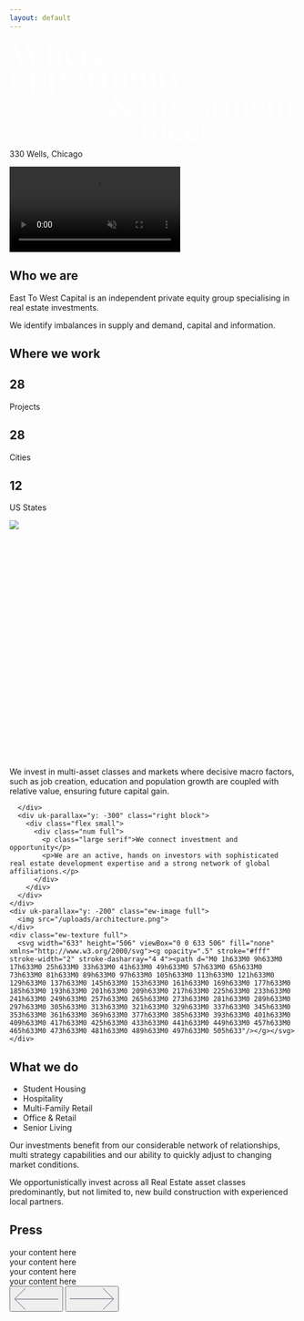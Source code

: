 ```yaml
---
layout: default
---
```


<div class="ew-home-top">
  <div class="ew-home-text">
    <div class="wrapper">
      <svg width="1190" height="423" viewBox="0 0 1190 423" fill="none" xmlns="http://www.w3.org/2000/svg"><path d="M34.656 32.76c-1.52-5.016-2.432-8.512-2.432-10.64 0-5.776 3.496-8.208 10.184-8.664V12.24H0v1.216c8.664.912 13.072 5.32 17.48 18.392l25.84 77.216h1.216l7.448-18.544-17.328-57.76zm51.68 0c-1.52-5.016-2.432-8.512-2.432-10.64 0-5.776 3.496-8.208 10.184-8.664V12.24H51.68v1.216c8.664.912 13.072 5.32 17.48 18.392L95 109.064h1.216l7.448-18.544-17.328-57.76zm25.384-20.52v1.216c5.928.456 11.856 2.432 11.856 9.272 0 4.256-1.824 13.832-2.888 17.176l1.216.608c3.648-8.816 7.296-15.048 11.704-19.304 4.408-4.256 9.576-6.536 16.112-7.752V12.24h-38z" fill="#fff"/><path d="M199.454 92.8c0 9.88-1.976 12.92-10.032 13.984V108h32.984v-1.216c-8.512-1.064-9.88-3.8-9.88-13.984V62.248c0-11.552-5.168-19.304-17.328-19.304-7.144 0-15.656 4.712-20.672 10.64v.304c3.648-1.368 8.056-2.432 12.464-2.432 9.576 0 12.464 5.168 12.464 13.528V92.8zm-29.488-70.376c0-6.08.304-15.048.456-21.28l-.304-.152-21.28 7.6v.912c1.368.608 2.736 1.52 3.952 2.584 1.672 1.368 4.104 3.496 4.104 8.664V92.8c0 10.184-1.368 12.92-9.88 13.984V108h32.984v-1.216c-8.056-1.064-10.032-4.104-10.032-13.984V22.424zM255.894 43.248c-13.072 1.52-26.6 14.896-26.6 33.44 0 17.632 11.096 32.528 30.096 32.528 16.112 0 25.08-12.616 27.664-19.304l-.76-.608c-3.496 4.864-9.88 9.728-21.128 9.728-14.896 0-22.952-13.224-22.952-28.728 0-13.528 5.168-24.32 13.68-25.84v-1.216zm28.576 22.8c0-11.704-10.184-22.648-24.016-23.104v1.216c7.448.608 10.032 9.424 10.64 19l-23.256 1.824v1.064h36.632zM334.611 60.88c4.408 0 7.904-2.888 7.904-8.36 0-5.776-3.04-9.576-9.88-9.576-6.08 0-12.008 5.928-13.984 12.312v.608c2.888-5.472 6.688-7.144 9.12-7.144.456 0 1.064.152 1.216.304-.76.76-1.52 3.04-1.52 5.016 0 4.104 3.04 6.84 7.144 6.84zm-19.912-17.936l-.304-.152-20.824 7.752v.912c1.368.608 2.736 1.52 3.952 2.584 1.672 1.368 4.104 3.496 4.104 8.664V92.8c0 10.184-1.368 12.92-9.88 13.984V108h34.504v-1.216c-7.752-.912-11.552-3.344-11.552-13.984V42.944zM373.902 43.248c-13.072 1.52-26.6 14.896-26.6 33.44 0 17.632 11.096 32.528 30.096 32.528 16.112 0 25.08-12.616 27.664-19.304l-.76-.608c-3.496 4.864-9.88 9.728-21.128 9.728-14.896 0-22.952-13.224-22.952-28.728 0-13.528 5.168-24.32 13.68-25.84v-1.216zm28.576 22.8c0-11.704-10.184-22.648-24.016-23.104v1.216c7.448.608 10.032 9.424 10.64 19l-23.256 1.824v1.064h36.632zM18.088 168.08c0-11.248 2.28-20.216 5.624-25.08 2.584-3.648 6.08-6.232 9.88-6.688v-1.216C20.976 136.464 3.8 147.864 3.8 168.384c0 20.368 15.352 32.528 33.288 32.832V200c-2.128-.152-4.408-1.064-6.688-2.28-8.056-4.256-12.312-13.832-12.312-29.64zm39.824 0c0 11.248-2.28 19.76-5.624 24.624-2.584 3.8-6.688 6.688-9.88 7.144v1.216c12.92-1.824 29.792-12.616 29.792-33.136 0-20.368-15.352-32.68-33.288-32.984v1.216c2.28.152 4.408.608 6.688 1.824 8.056 4.256 12.312 14.288 12.312 30.096zM126.92 198.784c15.504-6.232 25.232-17.024 25.232-34.808 0-13.832-5.776-29.032-26.448-29.032-6.84 0-17.176 4.408-21.584 10.184v.304c3.344-1.824 8.056-2.584 12.312-2.584 15.2 0 22.344 11.552 22.344 25.688 0 12.16-5.016 24.472-11.856 29.032v1.216zm-6.08 1.672v-1.216c-4.712-.152-10.488-.76-14.288-4.408-4.56-4.408-5.32-11.248-5.32-17.632v-42.256l-.304-.152-20.824 7.752v.912c1.368.608 2.736 1.52 3.952 2.584 1.672 1.368 4.104 3.496 4.104 8.664v65.664c0 10.184-1.368 12.92-9.88 13.984v1.216h34.048v-1.216c-8.056-1.064-11.096-4.104-11.096-13.984v-21.28c3.04 1.216 8.968 2.128 11.704 2.128 3.344 0 6.232-.304 7.904-.76zM207.521 198.784c15.504-6.232 25.232-17.024 25.232-34.808 0-13.832-5.776-29.032-26.448-29.032-6.84 0-17.176 4.408-21.584 10.184v.304c3.344-1.824 8.056-2.584 12.312-2.584 15.2 0 22.344 11.552 22.344 25.688 0 12.16-5.016 24.472-11.856 29.032v1.216zm-6.08 1.672v-1.216c-4.712-.152-10.488-.76-14.288-4.408-4.56-4.408-5.32-11.248-5.32-17.632v-42.256l-.304-.152-20.824 7.752v.912c1.368.608 2.736 1.52 3.952 2.584 1.672 1.368 4.104 3.496 4.104 8.664v65.664c0 10.184-1.368 12.92-9.88 13.984v1.216h34.048v-1.216c-8.056-1.064-11.096-4.104-11.096-13.984v-21.28c3.04 1.216 8.968 2.128 11.704 2.128 3.344 0 6.232-.304 7.904-.76zM257.518 168.08c0-11.248 2.28-20.216 5.624-25.08 2.584-3.648 6.08-6.232 9.88-6.688v-1.216c-12.616 1.368-29.793 12.768-29.793 33.288 0 20.368 15.353 32.528 33.289 32.832V200c-2.128-.152-4.409-1.064-6.689-2.28-8.056-4.256-12.311-13.832-12.311-29.64zm39.823 0c0 11.248-2.279 19.76-5.624 24.624-2.583 3.8-6.688 6.688-9.88 7.144v1.216c12.92-1.824 29.793-12.616 29.793-33.136 0-20.368-15.353-32.68-33.289-32.984v1.216c2.28.152 4.409.608 6.689 1.824 8.056 4.256 12.311 14.288 12.311 30.096zM361.182 152.88c4.408 0 7.904-2.888 7.904-8.36 0-5.776-3.04-9.576-9.88-9.576-6.08 0-12.009 5.928-13.985 12.312v.608c2.888-5.472 6.688-7.144 9.12-7.144.456 0 1.064.152 1.216.304-.76.76-1.519 3.04-1.519 5.016 0 4.104 3.04 6.84 7.144 6.84zm-19.912-17.936l-.304-.152-20.824 7.752v.912c1.368.608 2.736 1.52 3.952 2.584 1.672 1.368 4.104 3.496 4.104 8.664V184.8c0 10.184-1.368 12.92-9.88 13.984V200h34.504v-1.216c-7.752-.912-11.552-3.344-11.552-13.984v-49.856zM398.407 201.216c9.728 0 18.544-5.168 20.976-8.816v-.608c-2.28.608-6.688 1.368-11.248 1.368-8.968 0-11.704-5.016-11.704-12.92v-38h20.064l1.672-5.776h-21.736v-15.808l-1.368-.456-20.064 20.52v1.52h8.36v42.864c0 10.336 3.496 16.112 15.048 16.112zM429.824 181.152c0 12.008 4.864 19.76 17.784 19.76 9.12 0 15.656-4.864 19.608-11.096v-.608c-3.496 2.128-6.536 3.192-11.704 3.192-9.728 0-12.616-3.952-12.616-15.352v-41.344l-.304-.152-22.648 2.28v1.216c9.424 1.216 9.88 3.648 9.88 13.832v28.272zm54.416-45.448l-.304-.152-23.712 2.28v1.216c9.424 1.216 10.944 3.648 10.944 13.832v47.88l.456.152 23.256-3.952v-1.064c-1.824-.304-3.648-.608-5.928-1.216-3.04-.76-4.712-1.824-4.712-8.512v-50.464zM551.258 184.8c0 9.88-1.976 12.92-10.032 13.984V200h32.984v-1.216c-8.512-1.064-9.88-3.8-9.88-13.984v-30.856c0-11.552-5.168-19-17.328-19-7.144 0-15.656 4.712-20.672 10.64v.304c3.648-1.368 8.056-2.432 12.464-2.432 9.576 0 12.464 4.864 12.464 13.224v28.12zm-29.488-49.856l-.304-.152-20.824 7.752v.912c1.368.608 2.736 1.52 3.952 2.584 1.672 1.368 4.104 3.496 4.104 8.664V184.8c0 10.184-1.368 12.92-9.88 13.984V200h32.984v-1.216c-8.056-1.064-10.032-4.104-10.032-13.984v-49.856zM589.299 184.8c0 10.184-1.368 12.92-9.88 13.984V200h33.44v-1.216c-8.056-1.064-10.488-4.104-10.488-13.984v-28.576c0-6.08.304-15.048.456-21.28l-.304-.152-21.888 7.752v.912c1.368.608 3.344 1.824 4.56 2.888 1.672 1.368 4.104 3.952 4.104 9.12V184.8zm-1.976-74.024c0 4.408 3.8 8.208 8.208 8.208 4.56 0 8.208-3.8 8.208-8.208s-3.648-8.36-8.208-8.36c-4.408 0-8.208 3.952-8.208 8.36zM640.806 201.216c9.728 0 18.544-5.168 20.976-8.816v-.608c-2.28.608-6.688 1.368-11.248 1.368-8.968 0-11.704-5.016-11.704-12.92v-38h20.064l1.672-5.776H638.83v-15.808l-1.368-.456-20.064 20.52v1.52h8.36v42.864c0 10.336 3.496 16.112 15.048 16.112z" fill="#fff"/><path d="M687.404 222.8l-1.064-.456c-1.064 1.824-4.712 5.928-6.84 6.992-1.064-3.8-2.584-7.904-8.664-7.904-3.192 0-7.144 2.28-7.144 7.6 0 4.864 4.256 7.6 8.056 7.6 6.232 0 12.16-4.56 15.656-13.832zm14.44-86.336v1.216c6.536.608 9.88 3.04 9.88 8.208 0 3.344-1.824 9.272-2.28 10.336l1.216.456c4.56-10.64 11.4-17.784 20.216-19v-1.216h-29.032zm-42.408 0v1.216c6.992.912 9.272 4.104 12.616 12.008l21.28 50.92h.912l5.776-16.112-13.072-32.68c-.912-2.28-2.28-5.928-2.28-8.208 0-3.344 2.584-5.32 7.904-5.928v-1.216h-33.136zM552.768 301.8c0 10.184-1.368 12.92-9.88 13.984V317h33.44v-1.216c-8.056-1.064-10.488-4.104-10.488-13.984v-28.576c0-6.08.304-15.048.456-21.28l-.304-.152-21.888 7.752v.912c1.368.608 3.344 1.824 4.56 2.888 1.672 1.368 4.104 3.952 4.104 9.12V301.8zm-1.976-74.024c0 4.408 3.8 8.208 8.208 8.208 4.56 0 8.208-3.8 8.208-8.208s-3.648-8.36-8.208-8.36c-4.408 0-8.208 3.952-8.208 8.36zM634.219 301.8c0 9.88-1.976 12.92-10.032 13.984V317h32.984v-1.216c-8.512-1.064-9.88-3.8-9.88-13.984v-30.856c0-11.552-5.168-19-17.328-19-7.144 0-15.656 4.712-20.672 10.64v.304c3.648-1.368 8.056-2.432 12.464-2.432 9.576 0 12.464 4.864 12.464 13.224v28.12zm-29.488-49.856l-.304-.152-20.824 7.752v.912c1.368.608 2.736 1.52 3.952 2.584 1.672 1.368 4.104 3.496 4.104 8.664V301.8c0 10.184-1.368 12.92-9.88 13.984V317h32.984v-1.216c-8.056-1.064-10.032-4.104-10.032-13.984v-49.856zM695.305 253.616v1.216c6.536.608 9.576 1.976 9.576 8.512 0 3.344-1.824 8.208-2.28 9.272l1.216.456c4.408-9.728 11.096-17.784 19.152-18.24v-1.216h-27.664zm-42.712 0v1.216c6.992.912 9.12 3.8 12.616 11.856l21.584 50.92h.912l5.776-16.112-13.68-32.68c-.912-2.28-2.28-5.776-2.28-8.056 0-3.344 2.584-5.32 7.904-5.928v-1.216h-32.832zM745.723 252.248c-13.072 1.52-26.6 14.896-26.6 33.44 0 17.632 11.096 32.528 30.096 32.528 16.112 0 25.08-12.616 27.664-19.304l-.76-.608c-3.496 4.864-9.88 9.728-21.128 9.728-14.896 0-22.952-13.224-22.952-28.728 0-13.528 5.168-24.32 13.68-25.84v-1.216zm28.576 22.8c0-11.704-10.184-22.648-24.016-23.104v1.216c7.448.608 10.032 9.424 10.64 19l-23.256 1.824v1.064h36.632zM802.4 252.248c-10.184 1.216-17.328 8.208-17.328 18.088 0 10.944 9.12 15.352 16.872 19.152 8.968 4.408 16.568 6.992 16.568 15.048 0 7.904-5.168 12.008-11.552 12.768v.912c10.944-.304 22.04-6.84 22.04-20.52 0-10.032-8.664-14.896-18.392-19.608-8.968-4.408-15.2-6.688-15.2-15.048 0-5.472 4.104-9.424 6.992-9.728v-1.064zm5.624.76c6.992 1.064 13.376 8.968 16.416 18.544h1.064l-.912-16.416c-2.432-1.368-9.728-3.192-16.568-3.192v1.064zm-6.84 64.296c-8.208-2.432-14.44-12.616-16.872-21.888h-1.064l1.216 19.304c3.192 1.52 11.704 3.344 16.72 3.496v-.912zM858.251 318.216c9.728 0 18.544-5.168 20.976-8.816v-.608c-2.28.608-6.688 1.368-11.248 1.368-8.968 0-11.704-5.016-11.704-12.92v-38h20.064l1.672-5.776h-21.736v-15.808l-1.368-.456-20.064 20.52v1.52h8.36v42.864c0 10.336 3.496 16.112 15.048 16.112zM905.02 251.944l-.304-.152-20.824 7.752v.912c1.368.608 2.736 1.52 3.952 2.584 1.672 1.368 4.104 3.496 4.104 8.664V301.8c0 10.184-1.368 12.92-9.88 13.984V317h32.984v-1.216c-8.056-1.064-10.032-4.104-10.032-13.984v-49.856zm41.04 19c0-11.552-3.648-19-15.808-19-7.144 0-15.656 4.712-20.672 10.64v.304c3.648-1.368 7.296-2.432 11.704-2.432 9.576 0 11.704 4.864 11.704 13.224v28.12c0 9.88-1.976 12.92-10.032 13.984V317h32.68v-1.216c-8.512-1.064-9.576-3.8-9.576-13.984v-30.856zm27.968 30.856c0 9.88-1.976 12.92-10.032 13.984V317h32.984v-1.216c-8.512-1.064-9.88-3.8-9.88-13.984v-30.856c0-11.552-3.648-19-15.808-19-7.144 0-15.656 4.712-20.672 10.64v.304c3.648-1.368 7.296-2.432 11.704-2.432 9.576 0 11.704 4.864 11.704 13.224v28.12zM1030.43 252.248c-13.08 1.52-26.6 14.896-26.6 33.44 0 17.632 11.09 32.528 30.09 32.528 16.11 0 25.08-12.616 27.67-19.304l-.76-.608c-3.5 4.864-9.88 9.728-21.13 9.728-14.9 0-22.95-13.224-22.95-28.728 0-13.528 5.16-24.32 13.68-25.84v-1.216zm28.57 22.8c0-11.704-10.18-22.648-24.01-23.104v1.216c7.44.608 10.03 9.424 10.64 19l-23.26 1.824v1.064H1059zM1118.72 301.8c0 9.88-1.98 12.92-10.03 13.984V317h32.98v-1.216c-8.51-1.064-9.88-3.8-9.88-13.984v-30.856c0-11.552-5.17-19-17.33-19-7.14 0-15.65 4.712-20.67 10.64v.304c3.65-1.368 8.06-2.432 12.46-2.432 9.58 0 12.47 4.864 12.47 13.224v28.12zm-29.49-49.856l-.3-.152-20.83 7.752v.912c1.37.608 2.74 1.52 3.95 2.584 1.68 1.368 4.11 3.496 4.11 8.664V301.8c0 10.184-1.37 12.92-9.88 13.984V317h32.98v-1.216c-8.05-1.064-10.03-4.104-10.03-13.984v-49.856zM1168.63 318.216c9.73 0 18.55-5.168 20.98-8.816v-.608c-2.28.608-6.69 1.368-11.25 1.368-8.97 0-11.7-5.016-11.7-12.92v-38h20.06l1.67-5.776h-21.73v-15.808l-1.37-.456-20.06 20.52v1.52h8.36v42.864c0 10.336 3.49 16.112 15.04 16.112zM457.4 251.944c6.992-2.888 13.68-8.208 13.68-16.72 0-9.12-8.36-15.2-20.216-15.2-14.288 0-22.648 9.88-22.648 20.064s4.56 16.568 12.464 23.56c5.168 4.56 25.384 25.08 32.832 34.2 9.12 10.336 15.2 20.368 27.512 20.368 9.88 0 17.328-4.408 20.064-7.448v-1.064c-1.824.608-5.016 1.216-8.056 1.216-3.648 0-7.904-.912-11.704-4.104-6.08-5.168-11.704-12.464-18.088-19.608-5.168-6.232-22.192-24.016-29.944-31.16-9.424-8.816-14.136-15.656-14.136-22.04 0-8.512 4.408-12.768 11.704-12.616 9.12.152 11.096 7.6 11.096 15.808 0 5.472-1.216 10.336-5.168 14.136l.608.608zm-24.32 12.92c-9.88 6.08-17.48 15.808-17.48 26.904 0 15.352 9.576 26.448 27.36 26.448 13.832 0 22.04-9.12 26.448-15.504l-.76-.76c-3.8 3.04-8.816 5.928-19 5.928-12.768 0-21.888-9.12-21.888-23.104 0-8.664 1.824-14.896 6.08-19l-.76-.912zm56.088 17.024c9.88-15.352 17.328-22.8 30.096-24.624v-1.216h-40.28v1.216c4.256.456 8.056 1.216 10.184 2.888s3.344 3.952 3.344 7.904c0 3.04-1.368 7.6-4.256 12.92l.912.912zM565.84 355.944l-.304-.152-20.824 7.752v.912c1.368.608 2.736 1.52 3.952 2.584 1.672 1.368 4.104 3.496 4.104 8.664V405.8c0 10.184-1.368 12.92-9.88 13.984V421h32.984v-1.216c-8.056-1.064-10.032-4.104-10.032-13.984v-49.856zm41.04 19c0-11.552-3.648-19-15.808-19-7.144 0-15.656 4.712-20.672 10.64v.304c3.648-1.368 7.296-2.432 11.704-2.432 9.576 0 11.704 4.864 11.704 13.224v28.12c0 9.88-1.976 12.92-10.032 13.984V421h32.68v-1.216c-8.512-1.064-9.576-3.8-9.576-13.984v-30.856zm27.968 30.856c0 9.88-1.976 12.92-10.032 13.984V421H657.8v-1.216c-8.512-1.064-9.88-3.8-9.88-13.984v-30.856c0-11.552-3.648-19-15.808-19-7.144 0-15.656 4.712-20.672 10.64v.304c3.648-1.368 7.296-2.432 11.704-2.432 9.576 0 11.704 4.864 11.704 13.224v28.12zM691.246 356.248c-13.072 1.52-26.6 14.896-26.6 33.44 0 17.632 11.096 32.528 30.096 32.528 16.112 0 25.08-12.616 27.664-19.304l-.76-.608c-3.496 4.864-9.88 9.728-21.128 9.728-14.896 0-22.952-13.224-22.952-28.728 0-13.528 5.168-24.32 13.68-25.84v-1.216zm28.576 22.8c0-11.704-10.184-22.648-24.016-23.104v1.216c7.448.608 10.032 9.424 10.64 19l-23.256 1.824v1.064h36.632zM755.371 356.248c-13.072 1.52-26.6 14.896-26.6 33.44 0 17.632 11.096 32.528 30.096 32.528 16.112 0 25.08-12.616 27.664-19.304l-.76-.608c-3.496 4.864-9.88 9.728-21.128 9.728-14.896 0-22.952-13.224-22.952-28.728 0-13.528 5.168-24.32 13.68-25.84v-1.216zm28.576 22.8c0-11.704-10.184-22.648-24.016-23.104v1.216c7.448.608 10.032 9.424 10.64 19l-23.256 1.824v1.064h36.632zM813.72 422.216c9.728 0 18.544-5.168 20.976-8.816v-.608c-2.28.608-6.688 1.368-11.248 1.368-8.968 0-11.704-5.016-11.704-12.92v-38h20.064l1.672-5.776h-21.736v-15.808l-1.368-.456-20.064 20.52v1.52h8.36v42.864c0 10.336 3.496 16.112 15.048 16.112z" fill="#fff"/></svg>
    </div>
    <div class="wrapper">
      <div class="flex">
        <div class="left quarter">
          <p><span uk-icon="icon: location; ratio: 0.8"></span> 330 Wells, Chicago</p>
          <div class="location-tracker">
            <div class="location-inner"></div>
          </div>
        </div>
        <div class="right fifty">
        </div>
      </div>
    </div>
  </div>
  <div class="ew-home-video">
    <video class="main-video" playsinline muted loop autoplay>
      <source src="assets/ew_small_top.mp4" type="video/mp4">
        Your browser does not support the video tag.
    </video>
  </div>
</div>
<section class="ew-home-intro">
  <div class="wrapper">
    <div class="flex">
      <div class="left">
        <h2>Who we are</h2>
      </div>
      <div class="right fifty">
        <p class="large">
          East To West Capital is an independent private equity group specialising in real estate investments.
        </p>
        <p class="large serif">
          We identify imbalances in supply and demand, capital and information.
        </p>
      </div>
    </div>
  </div>
</section>
<section class="ew-where-we-work">
  <div class="wrapper">
    <div class="flex">
      <div class="left">
        <h2>Where we work</h2>
      </div>
      <div uk-parallax="y: -300" class="right block">
        <div class="flex">
          <div class="num">
            <h1>28</h1>
            <p class="large serif">Projects</p>
          </div>
          <div class="num">
            <h1>28</h1>
            <p class="large serif">Cities</p>
          </div>
          <div class="num">
            <h1>12</h1>
            <p class="large serif">US States</p>
          </div>
        </div>
      </div>
    </div>
    <div uk-parallax="y: -200" class="ew-image full">
      <img src="/uploads/chicago.jpg">
    </div>
    <div class="ew-texture full">
      <svg width="633" height="506" viewBox="0 0 633 506" fill="none" xmlns="http://www.w3.org/2000/svg"><g opacity=".5" stroke="#fff" stroke-width="2" stroke-dasharray="4 4"><path d="M0 1h633M0 9h633M0 17h633M0 25h633M0 33h633M0 41h633M0 49h633M0 57h633M0 65h633M0 73h633M0 81h633M0 89h633M0 97h633M0 105h633M0 113h633M0 121h633M0 129h633M0 137h633M0 145h633M0 153h633M0 161h633M0 169h633M0 177h633M0 185h633M0 193h633M0 201h633M0 209h633M0 217h633M0 225h633M0 233h633M0 241h633M0 249h633M0 257h633M0 265h633M0 273h633M0 281h633M0 289h633M0 297h633M0 305h633M0 313h633M0 321h633M0 329h633M0 337h633M0 345h633M0 353h633M0 361h633M0 369h633M0 377h633M0 385h633M0 393h633M0 401h633M0 409h633M0 417h633M0 425h633M0 433h633M0 441h633M0 449h633M0 457h633M0 465h633M0 473h633M0 481h633M0 489h633M0 497h633M0 505h633"/></g></svg>
    </div>
  </div>
</section>
<section class="ew-how">
  <div class="wrapper extra">
    <div class="text-wrapper">
      <p class="large serif">
        We invest in multi-asset classes and markets where decisive macro factors, such as job creation, education and population growth are coupled with relative value, ensuring future capital gain.
      </p>
    </div>
  </div>
</section>
<section class="ew-where-we-work">
  <div class="wrapper">
    <div class="flex flip">
      <div class="left">

      </div>
      <div uk-parallax="y: -300" class="right block">
        <div class="flex small">
          <div class="num full">
            <p class="large serif">We connect investment and opportunity</p>
            <p>We are an active, hands on investors with sophisticated real estate development expertise and a strong network of global affiliations.</p>
          </div>
        </div>
      </div>
    </div>
    <div uk-parallax="y: -200" class="ew-image full">
      <img src="/uploads/architecture.png">
    </div>
    <div class="ew-texture full">
      <svg width="633" height="506" viewBox="0 0 633 506" fill="none" xmlns="http://www.w3.org/2000/svg"><g opacity=".5" stroke="#fff" stroke-width="2" stroke-dasharray="4 4"><path d="M0 1h633M0 9h633M0 17h633M0 25h633M0 33h633M0 41h633M0 49h633M0 57h633M0 65h633M0 73h633M0 81h633M0 89h633M0 97h633M0 105h633M0 113h633M0 121h633M0 129h633M0 137h633M0 145h633M0 153h633M0 161h633M0 169h633M0 177h633M0 185h633M0 193h633M0 201h633M0 209h633M0 217h633M0 225h633M0 233h633M0 241h633M0 249h633M0 257h633M0 265h633M0 273h633M0 281h633M0 289h633M0 297h633M0 305h633M0 313h633M0 321h633M0 329h633M0 337h633M0 345h633M0 353h633M0 361h633M0 369h633M0 377h633M0 385h633M0 393h633M0 401h633M0 409h633M0 417h633M0 425h633M0 433h633M0 441h633M0 449h633M0 457h633M0 465h633M0 473h633M0 481h633M0 489h633M0 497h633M0 505h633"/></g></svg>
    </div>
  </div>
</section>
<section class="ew-experts">
  <div class="wrapper extra">
    <h1 class="mega">
      What we do
    </h1>
    <div class="flex">
      <div class="list">
        <ul>
          <li>Student Housing</li>
          <li>Hospitality</li>
          <li>Multi-Family Retail</li>
          <li>Office & Retail</li>
          <li>Senior Living</li>
        </ul>
      </div>
      <div class="quarter">
        <p>Our investments benefit from our considerable network of relationships, multi strategy capabilities and our ability to quickly adjust to changing market conditions.</p>
        <p>We opportunistically invest across all Real Estate asset classes predominantly, but not limited to, new build construction with experienced local partners.</p>
      </div>
    </div>
  </div>
</section>
<section class="ew-press">
  <div class="wrapper ">
    <h1 class="mega">
      Press
    </h1>
  </div>
  <div class="ew-carousel">
    <div class="glider-contain">
      <div class="glider">
        <div>your content here</div>
        <div>your content here</div>
        <div>your content here</div>
        <div>your content here</div>
      </div>
      <div class="carousel-controls">
        <button aria-label="Previous" class="glider-prev"><svg width="78" height="39" viewBox="0 0 78 39" fill="none" xmlns="http://www.w3.org/2000/svg"><path d="M19.686 38.373L1 19.687 19.686 1M1.967 20.008H78" stroke="#030323" stroke-width=".644"/></svg></button>
        <button aria-label="Next" class="glider-next"><svg width="78" height="39" viewBox="0 0 78 39" fill="none" xmlns="http://www.w3.org/2000/svg"><path d="M58.314 1L77 19.686 58.314 38.372M76.033 19.364H0" stroke="#030323" stroke-width=".644"/></svg></button>
      </div>
      <div role="tablist" class="dots"></div>
    </div>
  </div>
</section>
